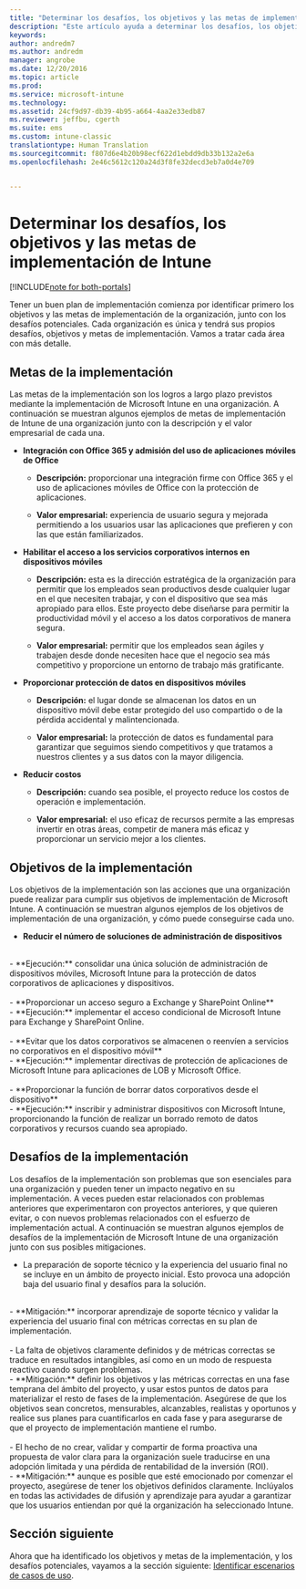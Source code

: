 ```yaml
---
title: "Determinar los desafíos, los objetivos y las metas de implementación de Intune | Microsoft Docs"
description: "Este artículo ayuda a determinar los desafíos, los objetivos y las metas de implementación para una implementación solo en la nube de Microsoft Intune."
keywords: 
author: andredm7
ms.author: andredm
manager: angrobe
ms.date: 12/20/2016
ms.topic: article
ms.prod: 
ms.service: microsoft-intune
ms.technology: 
ms.assetid: 24cf9d97-db39-4b95-a664-4aa2e33edb87
ms.reviewer: jeffbu, cgerth
ms.suite: ems
ms.custom: intune-classic
translationtype: Human Translation
ms.sourcegitcommit: f807d6e4b20b98ecf622d1ebdd9db33b132a2e6a
ms.openlocfilehash: 2e46c5612c120a24d3f8fe32decd3eb7a0d4e709


---
```


# <a name="determine-intune-deployment-goals-objectives-and-challenges"></a>Determinar los desafíos, los objetivos y las metas de implementación de Intune

[!INCLUDE[note for both-portals](../includes/note-for-both-portals.md)]

Tener un buen plan de implementación comienza por identificar primero los objetivos y las metas de implementación de la organización, junto con los desafíos potenciales. Cada organización es única y tendrá sus propios desafíos, objetivos y metas de implementación. Vamos a tratar cada área con más detalle.

## <a name="deployment-goals"></a>Metas de la implementación

Las metas de la implementación son los logros a largo plazo previstos mediante la implementación de Microsoft Intune en una organización. A continuación se muestran algunos ejemplos de metas de implementación de Intune de una organización junto con la descripción y el valor empresarial de cada una.

-   **Integración con Office 365 y admisión del uso de aplicaciones móviles de Office**

    -   **Descripción:** proporcionar una integración firme con Office 365 y el uso de aplicaciones móviles de Office con la protección de aplicaciones.

    -   **Valor empresarial:** experiencia de usuario segura y mejorada permitiendo a los usuarios usar las aplicaciones que prefieren y con las que están familiarizados.

-   **Habilitar el acceso a los servicios corporativos internos en dispositivos móviles**

    -   **Descripción:** esta es la dirección estratégica de la organización para permitir que los empleados sean productivos desde cualquier lugar en el que necesiten trabajar, y con el dispositivo que sea más apropiado para ellos. Este proyecto debe diseñarse para permitir la productividad móvil y el acceso a los datos corporativos de manera segura.

    -   **Valor empresarial:** permitir que los empleados sean ágiles y trabajen desde donde necesiten hace que el negocio sea más competitivo y proporcione un entorno de trabajo más gratificante.

-   **Proporcionar protección de datos en dispositivos móviles**

    -   **Descripción:** el lugar donde se almacenan los datos en un dispositivo móvil debe estar protegido del uso compartido o de la pérdida accidental y malintencionada.

    -   **Valor empresarial:** la protección de datos es fundamental para garantizar que seguimos siendo competitivos y que tratamos a nuestros clientes y a sus datos con la mayor diligencia.

-   **Reducir costos**

    -   **Descripción:** cuando sea posible, el proyecto reduce los costos de operación e implementación.

    -    **Valor empresarial:** el uso eficaz de recursos permite a las empresas invertir en otras áreas, competir de manera más eficaz y proporcionar un servicio mejor a los clientes.

## <a name="deployment-objectives"></a>Objetivos de la implementación

Los objetivos de la implementación son las acciones que una organización puede realizar para cumplir sus objetivos de implementación de Microsoft Intune. A continuación se muestran algunos ejemplos de los objetivos de implementación de una organización, y cómo puede conseguirse cada uno.

-   **Reducir el número de soluciones de administración de dispositivos**
<br>
    -   **Ejecución:** consolidar una única solución de administración de dispositivos móviles, Microsoft Intune para la protección de datos corporativos de aplicaciones y dispositivos.
<br></br>
-   **Proporcionar un acceso seguro a Exchange y SharePoint Online**
<br>
    -   **Ejecución:** implementar el acceso condicional de Microsoft Intune para Exchange y SharePoint Online.
<br></br>
-   **Evitar que los datos corporativos se almacenen o reenvíen a servicios no corporativos en el dispositivo móvil**
<br>
    -   **Ejecución:** implementar directivas de protección de aplicaciones de Microsoft Intune para aplicaciones de LOB y Microsoft Office.
<br></br>
-   **Proporcionar la función de borrar datos corporativos desde el dispositivo**
<br>
    -   **Ejecución:** inscribir y administrar dispositivos con Microsoft Intune, proporcionando la función de realizar un borrado remoto de datos corporativos y recursos cuando sea apropiado.

## <a name="deployment-challenges"></a>Desafíos de la implementación

Los desafíos de la implementación son problemas que son esenciales para una organización y pueden tener un impacto negativo en su implementación. A veces pueden estar relacionados con problemas anteriores que experimentaron con proyectos anteriores, y que quieren evitar, o con nuevos problemas relacionados con el esfuerzo de implementación actual. A continuación se muestran algunos ejemplos de desafíos de la implementación de Microsoft Intune de una organización junto con sus posibles mitigaciones.

-   La preparación de soporte técnico y la experiencia del usuario final no se incluye en un ámbito de proyecto inicial.  Esto provoca una adopción baja del usuario final y desafíos para la solución.
<br>
    -   **Mitigación:** incorporar aprendizaje de soporte técnico y validar la experiencia del usuario final con métricas correctas en su plan de implementación.
<br></br>
-   La falta de objetivos claramente definidos y de métricas correctas se traduce en resultados intangibles, así como en un modo de respuesta reactivo cuando surgen problemas.
<br>
    -   **Mitigación:** definir los objetivos y las métricas correctas en una fase temprana del ámbito del proyecto, y usar estos puntos de datos para materializar el resto de fases de la implementación. Asegúrese de que los objetivos sean concretos, mensurables, alcanzables, realistas y oportunos y realice sus planes para cuantificarlos en cada fase y para asegurarse de que el proyecto de implementación mantiene el rumbo.
<br></br>
-   El hecho de no crear, validar y compartir de forma proactiva una propuesta de valor clara para la organización suele traducirse en una adopción limitada y una pérdida de rentabilidad de la inversión (ROI).
<br>
    -   **Mitigación:** aunque es posible que esté emocionado por comenzar el proyecto, asegúrese de tener los objetivos definidos claramente. Inclúyalos en todas las actividades de difusión y aprendizaje para ayudar a garantizar que los usuarios entiendan por qué la organización ha seleccionado Intune.

## <a name="next-section"></a>Sección siguiente

Ahora que ha identificado los objetivos y metas de la implementación, y los desafíos potenciales, vayamos a la sección siguiente: [Identificar escenarios de casos de uso](section-2-identify-use-case-scenarios.md).



<!--HONumber=Dec16_HO5-->


